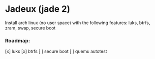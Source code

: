 # Jadeux (jade 2)

Install arch linux (no user space) with the following features: luks, btrfs, zram, swap, secure boot

### Roadmap:
[x] luks
[x] btrfs
[ ] secure boot
[ ] quemu autotest
